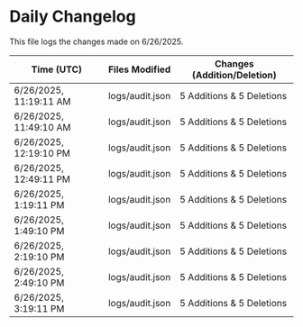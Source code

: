 # Daily Changelog

This file logs the changes made on 6/26/2025.

| Time (UTC)             | Files Modified                    | Changes (Addition/Deletion) |
|------------------------|-----------------------------------|-----------------------------|
| 6/26/2025, 11:19:11 AM | logs/audit.json | 5 Additions & 5 Deletions |
| 6/26/2025, 11:49:10 AM | logs/audit.json | 5 Additions & 5 Deletions|
| 6/26/2025, 12:19:10 PM | logs/audit.json | 5 Additions & 5 Deletions|
| 6/26/2025, 12:49:11 PM | logs/audit.json | 5 Additions & 5 Deletions|
| 6/26/2025, 1:19:11 PM | logs/audit.json | 5 Additions & 5 Deletions|
| 6/26/2025, 1:49:10 PM | logs/audit.json | 5 Additions & 5 Deletions|
| 6/26/2025, 2:19:10 PM | logs/audit.json | 5 Additions & 5 Deletions|
| 6/26/2025, 2:49:10 PM | logs/audit.json | 5 Additions & 5 Deletions|
| 6/26/2025, 3:19:11 PM | logs/audit.json | 5 Additions & 5 Deletions|
